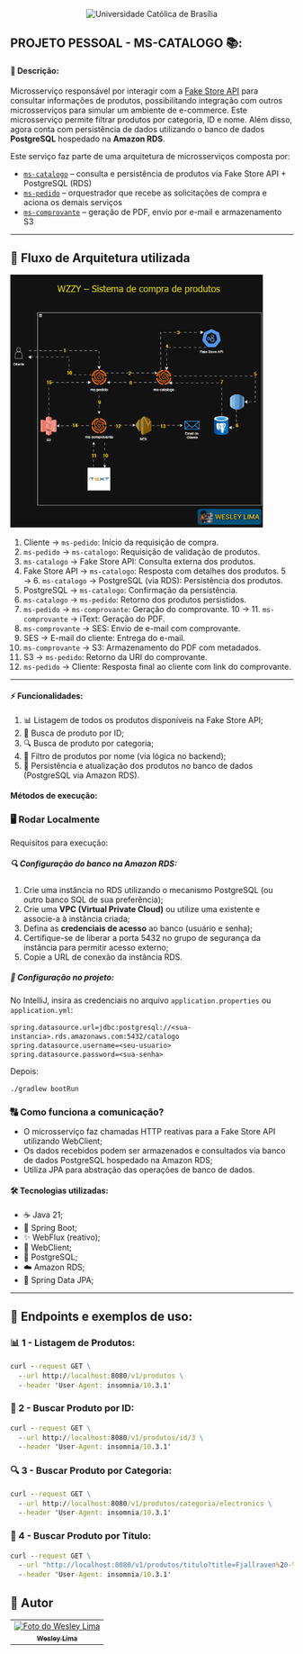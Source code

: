 <p align="center">
  <img src="https://iili.io/3FFO5cF.png" alt="Universidade Católica de Brasília">
</p>

## PROJETO PESSOAL - MS-CATALOGO 📚:

#### 📖 Descrição:
Microsserviço responsável por interagir com a [Fake Store API](https://fakestoreapi.com/) para consultar informações de produtos, possibilitando integração com outros microsserviços para simular um ambiente de e-commerce. Este microsserviço permite filtrar produtos por categoria, ID e nome. Além disso, agora conta com persistência de dados utilizando o banco de dados **PostgreSQL** hospedado na **Amazon RDS**.

Este serviço faz parte de uma arquitetura de microsserviços composta por:

- [`ms-catalogo`](https://github.com/seu-usuario/ms-catalogo) – consulta e persistência de produtos via Fake Store API + PostgreSQL (RDS)
- [`ms-pedido`](https://github.com/seu-usuario/ms-pedido) – orquestrador que recebe as solicitações de compra e aciona os demais serviços
- [`ms-comprovante`](https://github.com/seu-usuario/ms-comprovante) – geração de PDF, envio por e-mail e armazenamento S3

---
## 🔁 Fluxo de Arquitetura utilizada

<img src="docs/arquitetura-fluxo.gif" alt="Fluxo da Arquitetura" width="450">

1. Cliente → `ms-pedido`: Início da requisição de compra.
2. `ms-pedido` → `ms-catalogo`: Requisição de validação de produtos.
3. `ms-catalogo` → Fake Store API: Consulta externa dos produtos.
4. Fake Store API → `ms-catalogo`: Resposta com detalhes dos produtos.
   5 → 6. `ms-catalogo` → PostgreSQL (via RDS): Persistência dos produtos.
7. PostgreSQL → `ms-catalogo`: Confirmação da persistência.
8. `ms-catalogo` → `ms-pedido`: Retorno dos produtos persistidos.
9. `ms-pedido` → `ms-comprovante`: Geração do comprovante.
   10 → 11. `ms-comprovante` → iText: Geração do PDF.
12. `ms-comprovante` → SES: Envio de e-mail com comprovante.
13. SES → E-mail do cliente: Entrega do e-mail.
14. `ms-comprovante` → S3: Armazenamento do PDF com metadados.
15. S3 → `ms-pedido`: Retorno da URI do comprovante.
16. `ms-pedido` → Cliente: Resposta final ao cliente com link do comprovante.
---

#### ⚡ Funcionalidades:
1. 📊 Listagem de todos os produtos disponíveis na Fake Store API;
2. 🔖 Busca de produto por ID;
3. 🔍 Busca de produto por categoria;
4. 🔎 Filtro de produtos por nome (via lógica no backend);
5. 📂 Persistência e atualização dos produtos no banco de dados (PostgreSQL via Amazon RDS).

#### Métodos de execução:

### 🖥️ **Rodar Localmente**
Requisitos para execução:

##### 🔍 Configuração do banco na Amazon RDS:

1. Crie uma instância no RDS utilizando o mecanismo PostgreSQL (ou outro banco SQL de sua preferência);
2. Crie uma **VPC (Virtual Private Cloud)** ou utilize uma existente e associe-a à instância criada;
3. Defina as **credenciais de acesso** ao banco (usuário e senha);
4. Certifique-se de liberar a porta 5432 no grupo de segurança da instância para permitir acesso externo;
5. Copie a URL de conexão da instância RDS.

##### 📁 Configuração no projeto:
No IntelliJ, insira as credenciais no arquivo `application.properties` ou `application.yml`:

```properties
spring.datasource.url=jdbc:postgresql://<sua-instancia>.rds.amazonaws.com:5432/catalogo
spring.datasource.username=<seu-usuario>
spring.datasource.password=<sua-senha>
```

Depois:
```sh
./gradlew bootRun
```

### 🔠 Como funciona a comunicação?
- O microsserviço faz chamadas HTTP reativas para a Fake Store API utilizando WebClient;
- Os dados recebidos podem ser armazenados e consultados via banco de dados PostgreSQL hospedado na Amazon RDS;
- Utiliza JPA para abstração das operações de banco de dados.

#### 🛠️ Tecnologias utilizadas:
- ☕ Java 21;
- 🍃 Spring Boot;
- ✨ WebFlux (reativo);
- 🤖 WebClient;
- 📂 PostgreSQL;
- ☁️ Amazon RDS;
- 📆 Spring Data JPA;

---

## 📌 Endpoints e exemplos de uso:

### 📊 1 - Listagem de Produtos:
```cmd
curl --request GET \
  --url http://localhost:8080/v1/produtos \
  --header 'User-Agent: insomnia/10.3.1'
```

### 🔖 2 - Buscar Produto por ID:
```cmd
curl --request GET \
  --url http://localhost:8080/v1/produtos/id/3 \
  --header 'User-Agent: insomnia/10.3.1'
```

### 🔍 3 - Buscar Produto por Categoria:
```cmd
curl --request GET \
  --url http://localhost:8080/v1/produtos/categoria/electronics \
  --header 'User-Agent: insomnia/10.3.1'
```

### 🔎 4 - Buscar Produto por Título:
```cmd
curl --request GET \
  --url "http://localhost:8080/v1/produtos/titulo?title=Fjallraven%20-%20Foldsack%20No.%201" \
  --header 'User-Agent: insomnia/10.3.1'
```

## 🚚 Autor

<table>
  <tr>
    <td align="center">
      <a href="https://www.linkedin.com/in/wesley-lima-244405251/" title="Wesley Lima">
        <img src="https://media.licdn.com/dms/image/v2/D4D03AQEVAsL2UL6A0w/profile-displayphoto-shrink_400_400/profile-displayphoto-shrink_400_400/0/1721323972268?e=1746662400&v=beta&t=4_2RDPgz5FqJ2G-yRQk3y0vWMVRpSeAPKMAO7IOFXeE" width="100px;" alt="Foto do Wesley Lima"/><br>
        <sub>
          <b>Wesley Lima</b>
        </sub>
      </a>
    </td>
  </tr>
</table>

